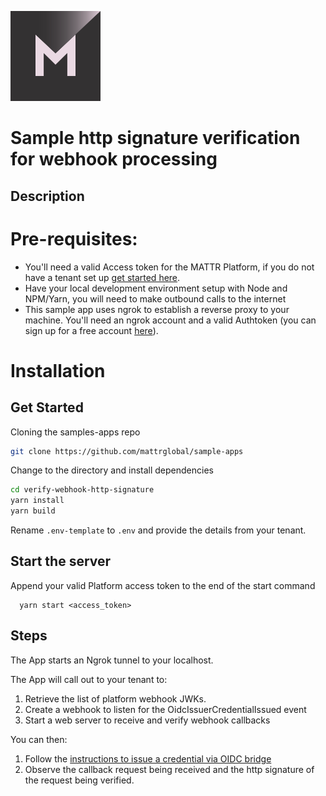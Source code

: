 [![MATTR](../docs/assets/mattr-logo-square.svg)](https://github.com/mattrglobal)

# Sample http signature verification for webhook processing

## Description

# Pre-requisites:

- You'll need a valid Access token for the MATTR Platform, if you do not have a tenant set up [get started here](https://mattr.global/get-started).
- Have your local development environment setup with Node and NPM/Yarn, you will need to make outbound calls to the internet
- This sample app uses ngrok to establish a reverse proxy to your machine. You'll need an ngrok account and a valid Authtoken (you can sign up for a free account [here](https://ngrok.com/)).

# Installation

## Get Started

Cloning the samples-apps repo

```sh
git clone https://github.com/mattrglobal/sample-apps
```

Change to the directory and install dependencies

```sh
cd verify-webhook-http-signature
yarn install
yarn build
```

Rename `.env-template` to `.env` and provide the details from your tenant.

## Start the server

Append your valid Platform access token to the end of the start command

```shell
  yarn start <access_token>
```

## Steps

The App starts an Ngrok tunnel to your localhost.

The App will call out to your tenant to:

1. Retrieve the list of platform webhook JWKs.
2. Create a webhook to listen for the OidcIssuerCredentialIssued event
3. Start a web server to receive and verify webhook callbacks

You can then:

1. Follow the [instructions to issue a credential via OIDC bridge](https://learn.mattr.global/tutorials/web-credentials/issue/oidc-bridge/overview)
2. Observe the callback request being received and the http signature of the request being verified.
